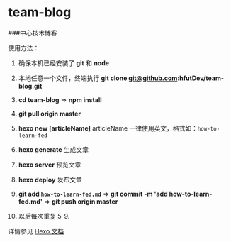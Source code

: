 # team-blog
###中心技术博客

使用方法：

1. 确保本机已经安装了 **git** 和 **node**

2. 本地任意一个文件，终端执行 **git clone git@github.com:hfutDev/team-blog.git**

3. **cd team-blog**   =>   **npm install**

4. **git pull origin master** 

5. **hexo new [articleName]** articleName 一律使用英文，格式如：`how-to-learn-fed`

6. **hexo generate** 生成文章

7. **hexo server** 预览文章

8. **hexo deploy** 发布文章

9. **git add `how-to-learn-fed.md`** => **git commit -m 'add how-to-learn-fed.md'** => **git push origin master**

10. 以后每次重复 5-9. 		

详情参见 [Hexo 文档](https://hexo.io/zh-cn/docs/)
